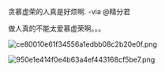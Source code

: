 贪慕虚荣的人真是好烦啊. -via @精分君

做人真的不能太爱慕虚荣啊。。。

![ce80010e61f34556a1edbb08c2b20e0f.png](https://wxlzmt.github.io/cdn1/ext/qw/groups/10003/ce80010e61f34556a1edbb08c2b20e0f.png)

![950e1e414f0e4b63a4ef443168cf5be7.png](https://wxlzmt.github.io/cdn1/ext/qw/groups/10003/950e1e414f0e4b63a4ef443168cf5be7.png)
